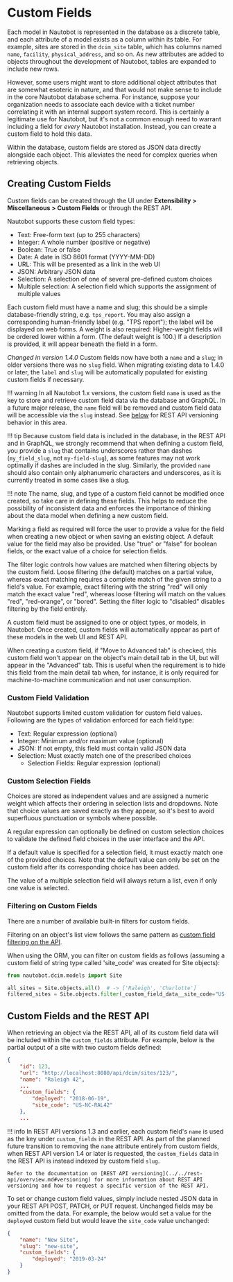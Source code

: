 # Custom Fields

Each model in Nautobot is represented in the database as a discrete table, and each attribute of a model exists as a column within its table. For example, sites are stored in the `dcim_site` table, which has columns named `name`, `facility`, `physical_address`, and so on. As new attributes are added to objects throughout the development of Nautobot, tables are expanded to include new rows.

However, some users might want to store additional object attributes that are somewhat esoteric in nature, and that would not make sense to include in the core Nautobot database schema. For instance, suppose your organization needs to associate each device with a ticket number correlating it with an internal support system record. This is certainly a legitimate use for Nautobot, but it's not a common enough need to warrant including a field for _every_ Nautobot installation. Instead, you can create a custom field to hold this data.

Within the database, custom fields are stored as JSON data directly alongside each object. This alleviates the need for complex queries when retrieving objects.

## Creating Custom Fields

Custom fields can be created through the UI under **Extensibility > Miscellaneous > Custom Fields** or through the REST API.

Nautobot supports these custom field types:

* Text: Free-form text (up to 255 characters)
* Integer: A whole number (positive or negative)
* Boolean: True or false
* Date: A date in ISO 8601 format (YYYY-MM-DD)
* URL: This will be presented as a link in the web UI
* JSON: Arbitrary JSON data
* Selection: A selection of one of several pre-defined custom choices
* Multiple selection: A selection field which supports the assignment of multiple values

Each custom field must have a name and slug; this should be a simple database-friendly string, e.g. `tps_report`. You may also assign a corresponding human-friendly label (e.g. "TPS report"); the label will be displayed on web forms. A weight is also required: Higher-weight fields will be ordered lower within a form. (The default weight is 100.) If a description is provided, it will appear beneath the field in a form.

_Changed in version 1.4.0_ Custom fields now have both a `name` and a `slug`; in older versions there was no `slug` field. When migrating existing data to 1.4.0 or later, the `label` and `slug` will be automatically populated for existing custom fields if necessary.

!!! warning
    In all Nautobot 1.x versions, the custom field `name` is used as the key to store and retrieve custom field data via the database and GraphQL. In a future major release, the `name` field will be removed and custom field data will be accessible via the `slug` instead. See [below](#custom-fields-and-the-rest-api) for REST API versioning behavior in this area.

!!! tip
    Because custom field data is included in the database, in the REST API and in GraphQL, we strongly recommend that when defining a custom field, you provide a `slug` that contains underscores rather than dashes (`my_field_slug`, not `my-field-slug`), as some features may not work optimally if dashes are included in the slug. Similarly, the provided `name` should also contain only alphanumeric characters and underscores, as it is currently treated in some cases like a slug.

!!! note
    The name, slug, and type of a custom field cannot be modified once created, so take care in defining these fields. This helps to reduce the possibility of inconsistent data and enforces the importance of thinking about the data model when defining a new custom field.

Marking a field as required will force the user to provide a value for the field when creating a new object or when saving an existing object. A default value for the field may also be provided. Use "true" or "false" for boolean fields, or the exact value of a choice for selection fields.

The filter logic controls how values are matched when filtering objects by the custom field. Loose filtering (the default) matches on a partial value, whereas exact matching requires a complete match of the given string to a field's value. For example, exact filtering with the string "red" will only match the exact value "red", whereas loose filtering will match on the values "red", "red-orange", or "bored". Setting the filter logic to "disabled" disables filtering by the field entirely.

A custom field must be assigned to one or object types, or models, in Nautobot. Once created, custom fields will automatically appear as part of these models in the web UI and REST API.

When creating a custom field, if "Move to Advanced tab" is checked, this custom field won't appear on the object's main detail tab in the UI, but will appear in the "Advanced" tab. This is useful when the requirement is to hide this field from the main detail tab when, for instance, it is only required for machine-to-machine communication and not user consumption.

### Custom Field Validation

Nautobot supports limited custom validation for custom field values. Following are the types of validation enforced for each field type:

* Text: Regular expression (optional)
* Integer: Minimum and/or maximum value (optional)
* JSON: If not empty, this field must contain valid JSON data
* Selection: Must exactly match one of the prescribed choices
    * Selection Fields: Regular expression (optional)

### Custom Selection Fields

Choices are stored as independent values and are assigned a numeric weight which affects their ordering in selection lists and dropdowns. Note that choice values are saved exactly as they appear, so it's best to avoid superfluous punctuation or symbols where possible.

A regular expression can optionally be defined on custom selection choices to validate the defined field choices in the user interface and the API.

If a default value is specified for a selection field, it must exactly match one of the provided choices. Note that the default value can only be set on the custom field after its corresponding choice has been added.

The value of a multiple selection field will always return a list, even if only one value is selected.

### Filtering on Custom Fields

There are a number of available built-in filters for custom fields.

Filtering on an object's list view follows the same pattern as [custom field filtering on the API](../../rest-api/filtering.md#filtering-by-custom-field).

When using the ORM, you can filter on custom fields as follows (assuming a custom field of string type called 'site_code' was created for Site objects):

```python
from nautobot.dcim.models import Site

all_sites = Site.objects.all()  # -> ['Raleigh', 'Charlotte']
filtered_sites = Site.objects.filter(_custom_field_data__site_code="US-NC-RAL42")  # -> ['Raleigh']
```

## Custom Fields and the REST API

When retrieving an object via the REST API, all of its custom field data will be included within the `custom_fields` attribute. For example, below is the partial output of a site with two custom fields defined:

```json
{
    "id": 123,
    "url": "http://localhost:8080/api/dcim/sites/123/",
    "name": "Raleigh 42",
    ...
    "custom_fields": {
        "deployed": "2018-06-19",
        "site_code": "US-NC-RAL42"
    },
    ...
```

!!! info
    In REST API versions 1.3 and earlier, each custom field's `name` is used as the key under `custom_fields` in the REST API. As part of the planned future transition to removing the `name` attribute entirely from custom fields, when REST API version 1.4 or later is requested, the `custom_fields` data in the REST API is instead indexed by custom field `slug`.

    Refer to the documentation on [REST API versioning](../../rest-api/overview.md#versioning) for more information about REST API versioning and how to request a specific version of the REST API.

To set or change custom field values, simply include nested JSON data in your REST API POST, PATCH, or PUT request. Unchanged fields may be omitted from the data. For example, the below would set a value for the `deployed` custom field but would leave the `site_code` value unchanged:

```json
{
    "name": "New Site",
    "slug": "new-site",
    "custom_fields": {
        "deployed": "2019-03-24"
    }
}
```
